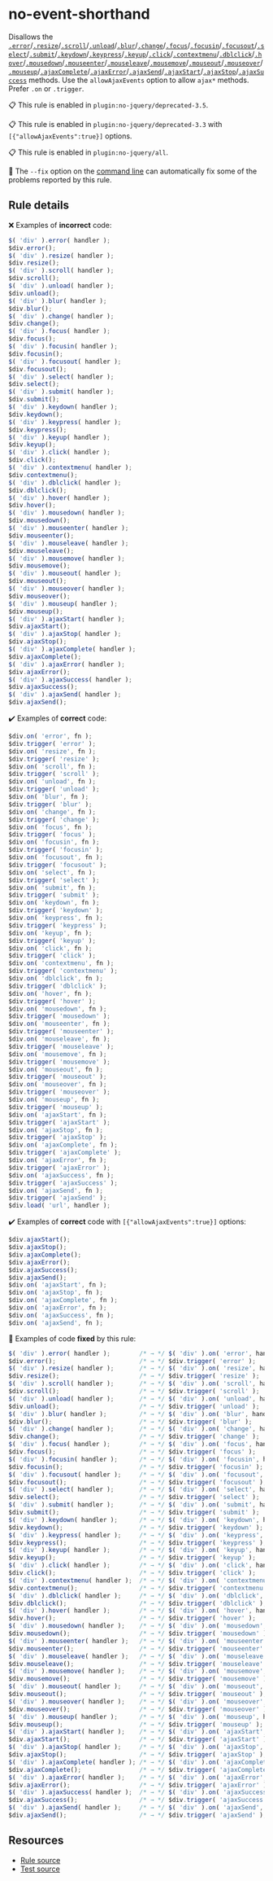 [//]: # (This file is generated by eslint-docgen. Do not edit it directly.)

# no-event-shorthand

Disallows the [`.error`](https://api.jquery.com/error/)/[`.resize`](https://api.jquery.com/resize/)/[`.scroll`](https://api.jquery.com/scroll/)/[`.unload`](https://api.jquery.com/unload/)/[`.blur`](https://api.jquery.com/blur/)/[`.change`](https://api.jquery.com/change/)/[`.focus`](https://api.jquery.com/focus/)/[`.focusin`](https://api.jquery.com/focusin/)/[`.focusout`](https://api.jquery.com/focusout/)/[`.select`](https://api.jquery.com/select/)/[`.submit`](https://api.jquery.com/submit/)/[`.keydown`](https://api.jquery.com/keydown/)/[`.keypress`](https://api.jquery.com/keypress/)/[`.keyup`](https://api.jquery.com/keyup/)/[`.click`](https://api.jquery.com/click/)/[`.contextmenu`](https://api.jquery.com/contextmenu/)/[`.dblclick`](https://api.jquery.com/dblclick/)/[`.hover`](https://api.jquery.com/hover/)/[`.mousedown`](https://api.jquery.com/mousedown/)/[`.mouseenter`](https://api.jquery.com/mouseenter/)/[`.mouseleave`](https://api.jquery.com/mouseleave/)/[`.mousemove`](https://api.jquery.com/mousemove/)/[`.mouseout`](https://api.jquery.com/mouseout/)/[`.mouseover`](https://api.jquery.com/mouseover/)/[`.mouseup`](https://api.jquery.com/mouseup/)/[`.ajaxComplete`](https://api.jquery.com/ajaxComplete/)/[`.ajaxError`](https://api.jquery.com/ajaxError/)/[`.ajaxSend`](https://api.jquery.com/ajaxSend/)/[`.ajaxStart`](https://api.jquery.com/ajaxStart/)/[`.ajaxStop`](https://api.jquery.com/ajaxStop/)/[`.ajaxSuccess`](https://api.jquery.com/ajaxSuccess/) methods. Use the `allowAjaxEvents` option to allow `ajax*` methods. Prefer `.on` or `.trigger`.

📋 This rule is enabled in `plugin:no-jquery/deprecated-3.5`.

📋 This rule is enabled in `plugin:no-jquery/deprecated-3.3` with `[{"allowAjaxEvents":true}]` options.

📋 This rule is enabled in `plugin:no-jquery/all`.

🔧 The `--fix` option on the [command line](https://eslint.org/docs/user-guide/command-line-interface#fixing-problems) can automatically fix some of the problems reported by this rule.

## Rule details

❌ Examples of **incorrect** code:
```js
$( 'div' ).error( handler );
$div.error();
$( 'div' ).resize( handler );
$div.resize();
$( 'div' ).scroll( handler );
$div.scroll();
$( 'div' ).unload( handler );
$div.unload();
$( 'div' ).blur( handler );
$div.blur();
$( 'div' ).change( handler );
$div.change();
$( 'div' ).focus( handler );
$div.focus();
$( 'div' ).focusin( handler );
$div.focusin();
$( 'div' ).focusout( handler );
$div.focusout();
$( 'div' ).select( handler );
$div.select();
$( 'div' ).submit( handler );
$div.submit();
$( 'div' ).keydown( handler );
$div.keydown();
$( 'div' ).keypress( handler );
$div.keypress();
$( 'div' ).keyup( handler );
$div.keyup();
$( 'div' ).click( handler );
$div.click();
$( 'div' ).contextmenu( handler );
$div.contextmenu();
$( 'div' ).dblclick( handler );
$div.dblclick();
$( 'div' ).hover( handler );
$div.hover();
$( 'div' ).mousedown( handler );
$div.mousedown();
$( 'div' ).mouseenter( handler );
$div.mouseenter();
$( 'div' ).mouseleave( handler );
$div.mouseleave();
$( 'div' ).mousemove( handler );
$div.mousemove();
$( 'div' ).mouseout( handler );
$div.mouseout();
$( 'div' ).mouseover( handler );
$div.mouseover();
$( 'div' ).mouseup( handler );
$div.mouseup();
$( 'div' ).ajaxStart( handler );
$div.ajaxStart();
$( 'div' ).ajaxStop( handler );
$div.ajaxStop();
$( 'div' ).ajaxComplete( handler );
$div.ajaxComplete();
$( 'div' ).ajaxError( handler );
$div.ajaxError();
$( 'div' ).ajaxSuccess( handler );
$div.ajaxSuccess();
$( 'div' ).ajaxSend( handler );
$div.ajaxSend();
```

✔️ Examples of **correct** code:
```js
$div.on( 'error', fn );
$div.trigger( 'error' );
$div.on( 'resize', fn );
$div.trigger( 'resize' );
$div.on( 'scroll', fn );
$div.trigger( 'scroll' );
$div.on( 'unload', fn );
$div.trigger( 'unload' );
$div.on( 'blur', fn );
$div.trigger( 'blur' );
$div.on( 'change', fn );
$div.trigger( 'change' );
$div.on( 'focus', fn );
$div.trigger( 'focus' );
$div.on( 'focusin', fn );
$div.trigger( 'focusin' );
$div.on( 'focusout', fn );
$div.trigger( 'focusout' );
$div.on( 'select', fn );
$div.trigger( 'select' );
$div.on( 'submit', fn );
$div.trigger( 'submit' );
$div.on( 'keydown', fn );
$div.trigger( 'keydown' );
$div.on( 'keypress', fn );
$div.trigger( 'keypress' );
$div.on( 'keyup', fn );
$div.trigger( 'keyup' );
$div.on( 'click', fn );
$div.trigger( 'click' );
$div.on( 'contextmenu', fn );
$div.trigger( 'contextmenu' );
$div.on( 'dblclick', fn );
$div.trigger( 'dblclick' );
$div.on( 'hover', fn );
$div.trigger( 'hover' );
$div.on( 'mousedown', fn );
$div.trigger( 'mousedown' );
$div.on( 'mouseenter', fn );
$div.trigger( 'mouseenter' );
$div.on( 'mouseleave', fn );
$div.trigger( 'mouseleave' );
$div.on( 'mousemove', fn );
$div.trigger( 'mousemove' );
$div.on( 'mouseout', fn );
$div.trigger( 'mouseout' );
$div.on( 'mouseover', fn );
$div.trigger( 'mouseover' );
$div.on( 'mouseup', fn );
$div.trigger( 'mouseup' );
$div.on( 'ajaxStart', fn );
$div.trigger( 'ajaxStart' );
$div.on( 'ajaxStop', fn );
$div.trigger( 'ajaxStop' );
$div.on( 'ajaxComplete', fn );
$div.trigger( 'ajaxComplete' );
$div.on( 'ajaxError', fn );
$div.trigger( 'ajaxError' );
$div.on( 'ajaxSuccess', fn );
$div.trigger( 'ajaxSuccess' );
$div.on( 'ajaxSend', fn );
$div.trigger( 'ajaxSend' );
$div.load( 'url', handler );
```

✔️ Examples of **correct** code with `[{"allowAjaxEvents":true}]` options:
```js
$div.ajaxStart();
$div.ajaxStop();
$div.ajaxComplete();
$div.ajaxError();
$div.ajaxSuccess();
$div.ajaxSend();
$div.on( 'ajaxStart', fn );
$div.on( 'ajaxStop', fn );
$div.on( 'ajaxComplete', fn );
$div.on( 'ajaxError', fn );
$div.on( 'ajaxSuccess', fn );
$div.on( 'ajaxSend', fn );
```

🔧 Examples of code **fixed** by this rule:
```js
$( 'div' ).error( handler );        /* → */ $( 'div' ).on( 'error', handler );
$div.error();                       /* → */ $div.trigger( 'error' );
$( 'div' ).resize( handler );       /* → */ $( 'div' ).on( 'resize', handler );
$div.resize();                      /* → */ $div.trigger( 'resize' );
$( 'div' ).scroll( handler );       /* → */ $( 'div' ).on( 'scroll', handler );
$div.scroll();                      /* → */ $div.trigger( 'scroll' );
$( 'div' ).unload( handler );       /* → */ $( 'div' ).on( 'unload', handler );
$div.unload();                      /* → */ $div.trigger( 'unload' );
$( 'div' ).blur( handler );         /* → */ $( 'div' ).on( 'blur', handler );
$div.blur();                        /* → */ $div.trigger( 'blur' );
$( 'div' ).change( handler );       /* → */ $( 'div' ).on( 'change', handler );
$div.change();                      /* → */ $div.trigger( 'change' );
$( 'div' ).focus( handler );        /* → */ $( 'div' ).on( 'focus', handler );
$div.focus();                       /* → */ $div.trigger( 'focus' );
$( 'div' ).focusin( handler );      /* → */ $( 'div' ).on( 'focusin', handler );
$div.focusin();                     /* → */ $div.trigger( 'focusin' );
$( 'div' ).focusout( handler );     /* → */ $( 'div' ).on( 'focusout', handler );
$div.focusout();                    /* → */ $div.trigger( 'focusout' );
$( 'div' ).select( handler );       /* → */ $( 'div' ).on( 'select', handler );
$div.select();                      /* → */ $div.trigger( 'select' );
$( 'div' ).submit( handler );       /* → */ $( 'div' ).on( 'submit', handler );
$div.submit();                      /* → */ $div.trigger( 'submit' );
$( 'div' ).keydown( handler );      /* → */ $( 'div' ).on( 'keydown', handler );
$div.keydown();                     /* → */ $div.trigger( 'keydown' );
$( 'div' ).keypress( handler );     /* → */ $( 'div' ).on( 'keypress', handler );
$div.keypress();                    /* → */ $div.trigger( 'keypress' );
$( 'div' ).keyup( handler );        /* → */ $( 'div' ).on( 'keyup', handler );
$div.keyup();                       /* → */ $div.trigger( 'keyup' );
$( 'div' ).click( handler );        /* → */ $( 'div' ).on( 'click', handler );
$div.click();                       /* → */ $div.trigger( 'click' );
$( 'div' ).contextmenu( handler );  /* → */ $( 'div' ).on( 'contextmenu', handler );
$div.contextmenu();                 /* → */ $div.trigger( 'contextmenu' );
$( 'div' ).dblclick( handler );     /* → */ $( 'div' ).on( 'dblclick', handler );
$div.dblclick();                    /* → */ $div.trigger( 'dblclick' );
$( 'div' ).hover( handler );        /* → */ $( 'div' ).on( 'hover', handler );
$div.hover();                       /* → */ $div.trigger( 'hover' );
$( 'div' ).mousedown( handler );    /* → */ $( 'div' ).on( 'mousedown', handler );
$div.mousedown();                   /* → */ $div.trigger( 'mousedown' );
$( 'div' ).mouseenter( handler );   /* → */ $( 'div' ).on( 'mouseenter', handler );
$div.mouseenter();                  /* → */ $div.trigger( 'mouseenter' );
$( 'div' ).mouseleave( handler );   /* → */ $( 'div' ).on( 'mouseleave', handler );
$div.mouseleave();                  /* → */ $div.trigger( 'mouseleave' );
$( 'div' ).mousemove( handler );    /* → */ $( 'div' ).on( 'mousemove', handler );
$div.mousemove();                   /* → */ $div.trigger( 'mousemove' );
$( 'div' ).mouseout( handler );     /* → */ $( 'div' ).on( 'mouseout', handler );
$div.mouseout();                    /* → */ $div.trigger( 'mouseout' );
$( 'div' ).mouseover( handler );    /* → */ $( 'div' ).on( 'mouseover', handler );
$div.mouseover();                   /* → */ $div.trigger( 'mouseover' );
$( 'div' ).mouseup( handler );      /* → */ $( 'div' ).on( 'mouseup', handler );
$div.mouseup();                     /* → */ $div.trigger( 'mouseup' );
$( 'div' ).ajaxStart( handler );    /* → */ $( 'div' ).on( 'ajaxStart', handler );
$div.ajaxStart();                   /* → */ $div.trigger( 'ajaxStart' );
$( 'div' ).ajaxStop( handler );     /* → */ $( 'div' ).on( 'ajaxStop', handler );
$div.ajaxStop();                    /* → */ $div.trigger( 'ajaxStop' );
$( 'div' ).ajaxComplete( handler ); /* → */ $( 'div' ).on( 'ajaxComplete', handler );
$div.ajaxComplete();                /* → */ $div.trigger( 'ajaxComplete' );
$( 'div' ).ajaxError( handler );    /* → */ $( 'div' ).on( 'ajaxError', handler );
$div.ajaxError();                   /* → */ $div.trigger( 'ajaxError' );
$( 'div' ).ajaxSuccess( handler );  /* → */ $( 'div' ).on( 'ajaxSuccess', handler );
$div.ajaxSuccess();                 /* → */ $div.trigger( 'ajaxSuccess' );
$( 'div' ).ajaxSend( handler );     /* → */ $( 'div' ).on( 'ajaxSend', handler );
$div.ajaxSend();                    /* → */ $div.trigger( 'ajaxSend' );
```

## Resources

* [Rule source](/src/rules/no-event-shorthand.js)
* [Test source](/tests/rules/no-event-shorthand.js)
